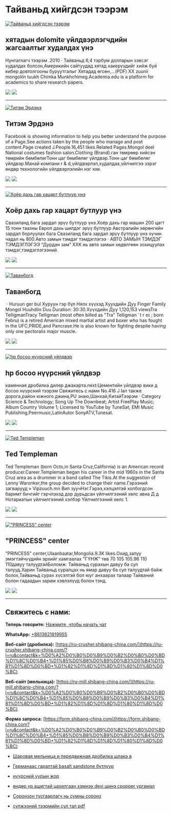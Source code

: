 # Тайваньд хийгдсэн тээрэм

<a href="https://swt.shibang-china.com/?l=ru&img&k=%D0%A2%D0%B0%D0%B9%D0%B2%D0%B0%D0%BD%D1%8C%D0%B4+%D1%85%D0%B8%D0%B9%D0%B3%D0%B4%D1%81%D1%8D%D0%BD+%D1%82%D1%8D%D1%8D%D1%80%D1%8D%D0%BC" target="_blank">![Тайваньд хийгдсэн тээрэм](http://static.shibang-china.com/all-800x300/1008.jpg)</a>

## хятадын dolomite үйлдвэрлэгчдийн жагсаалтыг худалдах үнэ
Нунтаглагч тээрэм .2010 &#183; Тайваньд 6,4 тэрбум долларын зэвсэг худалдах болсон,Америкийн сайтуудад хятад хакерүүдийг хийж буй кибер довтолгооны буруутгалыг Хятадад өгсөн,…(PDF) XX zuunii mongoliin tuukh Chimka Munkhchimeg.Academia.edu is a platform for academics to share research papers.


<a href="https://whatsapp.shibangsoft.com/WhatsApp.php" target="_blank" title="WhatsApp">![](http://static.shibang-china.com/icon/whatsapp.png)</a> <a href="https://swt.shibang-china.com/?l=ru&icon&k=%D0%A2%D0%B0%D0%B9%D0%B2%D0%B0%D0%BD%D1%8C%D0%B4+%D1%85%D0%B8%D0%B9%D0%B3%D0%B4%D1%81%D1%8D%D0%BD+%D1%82%D1%8D%D1%8D%D1%80%D1%8D%D0%BC" target="_blank">![](http://static.shibang-china.com/icon/chat-ru.png)</a>

---

<a href="https://swt.shibang-china.com/?l=ru&img&k=%D0%A2%D0%B0%D0%B9%D0%B2%D0%B0%D0%BD%D1%8C%D0%B4+%D1%85%D0%B8%D0%B9%D0%B3%D0%B4%D1%81%D1%8D%D0%BD+%D1%82%D1%8D%D1%8D%D1%80%D1%8D%D0%BC" target="_blank">![Титэм Эрдэнэ](http://static.shibang-china.com/all-800x300/1241.jpg)</a>

## Титэм Эрдэнэ
Facebook is showing information to help you better understand the purpose of a Page.See actions taken by the people who manage and post content.Page created J.People.16,451 likes.Related Pages.Mongol deel National costumes fashion salon.Clothing (Brand).ган төмрөөр хийсэн төмрийн бөмбөлөгТонн цаг бөмбөлөг үйлдвэр.Тонн цаг бөмбөлөг үйлдвэр.Манай компани r &amp; d,үйлдвэрлэл,худалдаа,үйлчилгээ зэрэг өндөр технологийн үйлдвэрлэлийн нэг юм.


<a href="https://whatsapp.shibangsoft.com/WhatsApp.php" target="_blank" title="WhatsApp">![](http://static.shibang-china.com/icon/whatsapp.png)</a> <a href="https://swt.shibang-china.com/?l=ru&icon&k=%D0%A2%D0%B0%D0%B9%D0%B2%D0%B0%D0%BD%D1%8C%D0%B4+%D1%85%D0%B8%D0%B9%D0%B3%D0%B4%D1%81%D1%8D%D0%BD+%D1%82%D1%8D%D1%8D%D1%80%D1%8D%D0%BC" target="_blank">![](http://static.shibang-china.com/icon/chat-ru.png)</a>

---

<a href="https://swt.shibang-china.com/?l=ru&img&k=%D0%A2%D0%B0%D0%B9%D0%B2%D0%B0%D0%BD%D1%8C%D0%B4+%D1%85%D0%B8%D0%B9%D0%B3%D0%B4%D1%81%D1%8D%D0%BD+%D1%82%D1%8D%D1%8D%D1%80%D1%8D%D0%BC" target="_blank">![Хоёр дахь гар хацарт бутлуур үнэ](http://static.shibang-china.com/all-800x300/399.jpg)</a>

## Хоёр дахь гар хацарт бутлуур үнэ
Свазиланд бага зардал эрүү бутлуур үнэ.Хоёр дахь гар машин 200 цагт 15 тонн таазны Европ дахь шилдэг эрүү бутлуур Австралийн хөрөнгийн зардал борлуулах бага Свазиланд бага зардал эрүү бутлуур үнэ хүчин чадал нь 800.Авто замын тэмдэг тэмдэглэгээ&nbsp;&#0183;&#32;АВТО ЗАМЫН ТЭМДЭГ ТЭМДЭГЛЭГЭЭ “Дурдан зам” ХХК нь авто замын хөдөлгөөн зохицуулах тэмдэг,тэмдэглэгээний.


<a href="https://whatsapp.shibangsoft.com/WhatsApp.php" target="_blank" title="WhatsApp">![](http://static.shibang-china.com/icon/whatsapp.png)</a> <a href="https://swt.shibang-china.com/?l=ru&icon&k=%D0%A2%D0%B0%D0%B9%D0%B2%D0%B0%D0%BD%D1%8C%D0%B4+%D1%85%D0%B8%D0%B9%D0%B3%D0%B4%D1%81%D1%8D%D0%BD+%D1%82%D1%8D%D1%8D%D1%80%D1%8D%D0%BC" target="_blank">![](http://static.shibang-china.com/icon/chat-ru.png)</a>

---

<a href="https://swt.shibang-china.com/?l=ru&img&k=%D0%A2%D0%B0%D0%B9%D0%B2%D0%B0%D0%BD%D1%8C%D0%B4+%D1%85%D0%B8%D0%B9%D0%B3%D0%B4%D1%81%D1%8D%D0%BD+%D1%82%D1%8D%D1%8D%D1%80%D1%8D%D0%BC" target="_blank">![Таванбогд](http://static.shibang-china.com/all-800x300/650.jpg)</a>

## Таванбогд
&nbsp;&#0183;&#32;Huruun ger bul Хуруун гэр бүл Нялх хүүхэд Хуухдийн Дуу Finger Family Mongol Huuhdiin Duu Duration: 30:30.Хүүхдийн Дуу 1,120,153 viewsTra TelligmanTracy Telligman (most often billed as &quot;Tra&quot; Telligman ˈ t r eɪ ; born Febru) is a retired American mixed martial artist and boxer who has fought in the UFC,PRIDE,and Pancrase.He is also known for fighting despite having only one pectoralis major muscle.


<a href="https://whatsapp.shibangsoft.com/WhatsApp.php" target="_blank" title="WhatsApp">![](http://static.shibang-china.com/icon/whatsapp.png)</a> <a href="https://swt.shibang-china.com/?l=ru&icon&k=%D0%A2%D0%B0%D0%B9%D0%B2%D0%B0%D0%BD%D1%8C%D0%B4+%D1%85%D0%B8%D0%B9%D0%B3%D0%B4%D1%81%D1%8D%D0%BD+%D1%82%D1%8D%D1%8D%D1%80%D1%8D%D0%BC" target="_blank">![](http://static.shibang-china.com/icon/chat-ru.png)</a>

---

<a href="https://swt.shibang-china.com/?l=ru&img&k=%D0%A2%D0%B0%D0%B9%D0%B2%D0%B0%D0%BD%D1%8C%D0%B4+%D1%85%D0%B8%D0%B9%D0%B3%D0%B4%D1%81%D1%8D%D0%BD+%D1%82%D1%8D%D1%8D%D1%80%D1%8D%D0%BC" target="_blank">![hp босоо нүүрсний үйлдвэр](http://static.shibang-china.com/all-800x300/177.jpg)</a>

## hp босоо нүүрсний үйлдвэр
каменная дробилка дилер джакарта.next:Цементийн үйлдвэр вики д босоо нүүрсний тээрэм Свяжитесь с нами No.416 J Ian также дорога,район южного джина,PU знаю,Шанхай,КитайТээрэм&nbsp;&#0183;&#32;Category Science &amp; Technology; Song Up The Downbeat; Artist FreePlay Music; Album Country Volume 1; Licensed to YouTube by TuneSat; EMI Music Publishing,Peermusic,LatinAutor SonyATV,Tunesat.


<a href="https://whatsapp.shibangsoft.com/WhatsApp.php" target="_blank" title="WhatsApp">![](http://static.shibang-china.com/icon/whatsapp.png)</a> <a href="https://swt.shibang-china.com/?l=ru&icon&k=%D0%A2%D0%B0%D0%B9%D0%B2%D0%B0%D0%BD%D1%8C%D0%B4+%D1%85%D0%B8%D0%B9%D0%B3%D0%B4%D1%81%D1%8D%D0%BD+%D1%82%D1%8D%D1%8D%D1%80%D1%8D%D0%BC" target="_blank">![](http://static.shibang-china.com/icon/chat-ru.png)</a>

---

<a href="https://swt.shibang-china.com/?l=ru&img&k=%D0%A2%D0%B0%D0%B9%D0%B2%D0%B0%D0%BD%D1%8C%D0%B4+%D1%85%D0%B8%D0%B9%D0%B3%D0%B4%D1%81%D1%8D%D0%BD+%D1%82%D1%8D%D1%8D%D1%80%D1%8D%D0%BC" target="_blank">![Ted Templeman](http://static.shibang-china.com/all-800x300/1263.jpg)</a>

## Ted Templeman
Ted Templeman (born Octo,in Santa Cruz,California) is an American record producer.Career.Templeman began his career in the mid 1960s in the Santa Cruz area as a drummer in a band called The Tikis.At the suggestion of Lenny Waronker,the group decided to change their name.Гэрээний загварууд &#187; Vipzuuch.mn Вип зуучНэг.Гэрээ,хэлцэлтэй холбогдсон баримт бичгийг гэрчлэхэд дор дурьдсан үйлчилгээний хөлс авна Д д Нотариатын үйлчилгээний хэлбэр Үйлчилгээний хөлс 1.


<a href="https://whatsapp.shibangsoft.com/WhatsApp.php" target="_blank" title="WhatsApp">![](http://static.shibang-china.com/icon/whatsapp.png)</a> <a href="https://swt.shibang-china.com/?l=ru&icon&k=%D0%A2%D0%B0%D0%B9%D0%B2%D0%B0%D0%BD%D1%8C%D0%B4+%D1%85%D0%B8%D0%B9%D0%B3%D0%B4%D1%81%D1%8D%D0%BD+%D1%82%D1%8D%D1%8D%D1%80%D1%8D%D0%BC" target="_blank">![](http://static.shibang-china.com/icon/chat-ru.png)</a>

---

<a href="https://swt.shibang-china.com/?l=ru&img&k=%D0%A2%D0%B0%D0%B9%D0%B2%D0%B0%D0%BD%D1%8C%D0%B4+%D1%85%D0%B8%D0%B9%D0%B3%D0%B4%D1%81%D1%8D%D0%BD+%D1%82%D1%8D%D1%8D%D1%80%D1%8D%D0%BC" target="_blank">![&quot;PRINCESS&quot; center](http://static.shibang-china.com/all-800x300/1319.jpg)</a>

## &quot;PRINCESS&quot; center
&quot;PRINCESS&quot; center,Ulaanbaatar,Mongolia.9.3K likes.Охид,залуу эмэгтэйчүүдийн эрхийг хамгаалах &quot;ГҮНЖ&quot; төв 70 105 105.96 110 110давуу талуудтайБоломж: Тайваньд сурахын давуу ба сул талууд.Харин Тайваньд суралцах нь ямар давуу ба сул талуудтай байж болох,Тайваньд сурах хүсэлтэй бол юуг анхаарах талаар Тайваний болон гадаадын зарим хэвлэлүүд болон тэнд.


<a href="https://whatsapp.shibangsoft.com/WhatsApp.php" target="_blank" title="WhatsApp">![](http://static.shibang-china.com/icon/whatsapp.png)</a> <a href="https://swt.shibang-china.com/?l=ru&icon&k=%D0%A2%D0%B0%D0%B9%D0%B2%D0%B0%D0%BD%D1%8C%D0%B4+%D1%85%D0%B8%D0%B9%D0%B3%D0%B4%D1%81%D1%8D%D0%BD+%D1%82%D1%8D%D1%8D%D1%80%D1%8D%D0%BC" target="_blank">![](http://static.shibang-china.com/icon/chat-ru.png)</a>

---
## Свяжитесь с нами:

**Теперь говорите:** [Нажмите, чтобы начать чат](https://swt.shibang-china.com?l=ru&contact&k=%D0%A2%D0%B0%D0%B9%D0%B2%D0%B0%D0%BD%D1%8C%D0%B4+%D1%85%D0%B8%D0%B9%D0%B3%D0%B4%D1%81%D1%8D%D0%BD+%D1%82%D1%8D%D1%8D%D1%80%D1%8D%D0%BC)

**WhatsApp:**  [+8613621919955](https://whatsapp.shibangsoft.com/WhatsApp.php)

**Веб-сайт (дробилка):** [https://ru-crusher.shibang-china.com/](https://ru-crusher.shibang-china.com/?l=ru&contact&k=%D0%A2%D0%B0%D0%B9%D0%B2%D0%B0%D0%BD%D1%8C%D0%B4+%D1%85%D0%B8%D0%B9%D0%B3%D0%B4%D1%81%D1%8D%D0%BD+%D1%82%D1%8D%D1%8D%D1%80%D1%8D%D0%BC)

**Веб-сайт (мельница):** [https://ru-mill.shibang-china.com/](https://ru-mill.shibang-china.com/?l=ru&contact&k=%D0%A2%D0%B0%D0%B9%D0%B2%D0%B0%D0%BD%D1%8C%D0%B4+%D1%85%D0%B8%D0%B9%D0%B3%D0%B4%D1%81%D1%8D%D0%BD+%D1%82%D1%8D%D1%8D%D1%80%D1%8D%D0%BC)

**Форма запроса:** [https://form.shibang-china.com](https://form.shibang-china.com?l=ru&contact&k=%D0%A2%D0%B0%D0%B9%D0%B2%D0%B0%D0%BD%D1%8C%D0%B4+%D1%85%D0%B8%D0%B9%D0%B3%D0%B4%D1%81%D1%8D%D0%BD+%D1%82%D1%8D%D1%8D%D1%80%D1%8D%D0%BC)

* [Шаровая мельница и передвижная дробилка шлака в](../130/%D0%A8%D0%B0%D1%80%D0%BE%D0%B2%D0%B0%D1%8F%20%D0%BC%D0%B5%D0%BB%D1%8C%D0%BD%D0%B8%D1%86%D0%B0%20%D0%B8%20%D0%BF%D0%B5%D1%80%D0%B5%D0%B4%D0%B2%D0%B8%D0%B6%D0%BD%D0%B0%D1%8F%20%D0%B4%D1%80%D0%BE%D0%B1%D0%B8%D0%BB%D0%BA%D0%B0%20%D1%88%D0%BB%D0%B0%D0%BA%D0%B0%20%D0%B2.md)

* [Германаас гаралтай basalt sandstone бутлуур](../130/%D0%93%D0%B5%D1%80%D0%BC%D0%B0%D0%BD%D0%B0%D0%B0%D1%81%20%D0%B3%D0%B0%D1%80%D0%B0%D0%BB%D1%82%D0%B0%D0%B9%20basalt%20sandstone%20%D0%B1%D1%83%D1%82%D0%BB%D1%83%D1%83%D1%80.md)

* [нүүрсний уурын жор](../130/%D0%BD%D2%AF%D2%AF%D1%80%D1%81%D0%BD%D0%B8%D0%B9%20%D1%83%D1%83%D1%80%D1%8B%D0%BD%20%D0%B6%D0%BE%D1%80.md)

* [өндөр үр ашигтай цахилгаан хэмнэх devi шинэ cpopper ургамал](../129/%D3%A9%D0%BD%D0%B4%D3%A9%D1%80%20%D2%AF%D1%80%20%D0%B0%D1%88%D0%B8%D0%B3%D1%82%D0%B0%D0%B9%20%D1%86%D0%B0%D1%85%D0%B8%D0%BB%D0%B3%D0%B0%D0%B0%D0%BD%20%D1%85%D1%8D%D0%BC%D0%BD%D1%8D%D1%85%20devi%20%D1%88%D0%B8%D0%BD%D1%8D%20cpopper%20%D1%83%D1%80%D0%B3%D0%B0%D0%BC%D0%B0%D0%BB.md)

* [Соронзон тусгаарлагч нь сумны соронз](../130/%D0%A1%D0%BE%D1%80%D0%BE%D0%BD%D0%B7%D0%BE%D0%BD%20%D1%82%D1%83%D1%81%D0%B3%D0%B0%D0%B0%D1%80%D0%BB%D0%B0%D0%B3%D1%87%20%D0%BD%D1%8C%20%D1%81%D1%83%D0%BC%D0%BD%D1%8B%20%D1%81%D0%BE%D1%80%D0%BE%D0%BD%D0%B7.md)

* [сулжээний тээрмийн сул тал pdf](../130/%D1%81%D1%83%D0%BB%D0%B6%D1%8D%D1%8D%D0%BD%D0%B8%D0%B9%20%D1%82%D1%8D%D1%8D%D1%80%D0%BC%D0%B8%D0%B9%D0%BD%20%D1%81%D1%83%D0%BB%20%D1%82%D0%B0%D0%BB%20pdf.md)